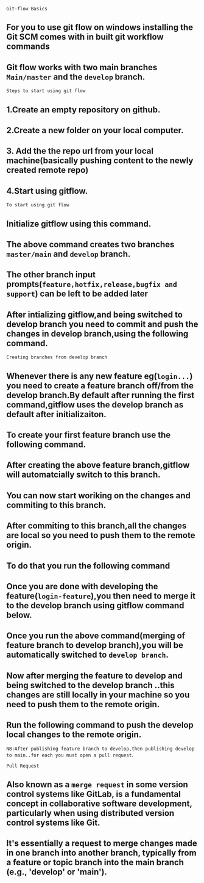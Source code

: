 `Git-flow Basics`

## For you to use git flow on windows installing the Git SCM comes with in built git workflow commands

## Git flow works with two main branches `Main/master` and the `develop` branch.

`Steps to start using git flow`

## 1.Create an empty repository on github.

## 2.Create a new folder on your local computer.

## 3. Add the the repo url from your local machine(basically pushing content to the newly created remote repo)

## 4.Start using gitflow.

`To start using git flow`

## Initialize gitflow using this command.

<!--
git flow init
 -->

## The above command creates two branches `master/main` and `develop` branch.

## The other branch input prompts(`feature,hotfix,release,bugfix and support`) can be left to be added later

## After intializing gitflow,and being switched to develop branch you need to commit and push the changes in develop branch,using the following command.

<!--
 a must step otherwise publish changes on feature branches wont be publish unitl index(develop is commited.

git push -u origin develop

 -->

`Creating branches from develop branch`

## Whenever there is any new feature eg(`login...`) you need to create a feature branch off/from the develop branch.By default after running the first command,gitflow uses the develop branch as default after initializaiton.

## To create your first feature branch use the following command.

<!--

git flow feature start feature_name_branch

git flow feature start login-feature
 -->

## After creating the above feature branch,gitflow will automatcially switch to this branch.

## You can now start woriking on the changes and commiting to this branch.

## After commiting to this branch,all the changes are local so you need to push them to the remote origin.

## To do that you run the following command

<!--
git flow feature publish login-feature
 -->

## Once you are done with developing the feature(`login-feature`),you then need to merge it to the develop branch using gitflow command below.

 <!-- 
 git flow feature finish login-feature
  -->

## Once you run the above command(merging of feature branch to develop branch),you will be automatically switched to `develop branch`.

## Now after merging the feature to develop and being switched to the develop branch ..this changes are still locally in your machine so you need to push them to the remote origin.

## Run the following command to push the develop local changes to the remote origin.

<!--
git push origin --all
 -->

`NB:After publishing feature branch to develop,then publishing develop to main..for each you must open a pull request`.

`Pull Request`

## Also known as a `merge request` in some version control systems like GitLab, is a fundamental concept in collaborative software development, particularly when using distributed version control systems like Git.

## It's essentially a request to merge changes made in one branch into another branch, typically from a feature or topic branch into the main branch (e.g., 'develop' or 'main').
